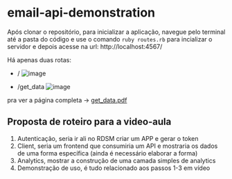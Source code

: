 # email-api-demonstration

Após clonar o repositório, para inicializar a aplicação, navegue pelo terminal até a pasta do código e use o comando `ruby routes.rb` para incializar o servidor e depois acesse
na url: http://localhost:4567/

Há apenas duas rotas:
- /
![image](https://user-images.githubusercontent.com/68977332/165378081-38d92803-06a3-4317-b45e-9f44c5cb1168.png)


- /get_data
![image](https://user-images.githubusercontent.com/68977332/165378349-f0c22239-e68a-4faf-8258-f12ef93e8d37.png)


pra ver a página completa -> [get_data.pdf](https://github.com/ResultadosDigitais/email-api-demonstration/files/8566300/get_data.pdf)


## Proposta de roteiro para a video-aula
1. Autenticação, seria ir ali no RDSM criar um APP e gerar o token
2. Client, seria um frontend que consumiria um API e mostraria os dados de uma forma específica (ainda é necessário elaborar a forma)
3. Analytics, mostrar a construção de uma camada simples de analytics
4. Demonstração de uso, é tudo relacionado aos passos 1-3 em vídeo


